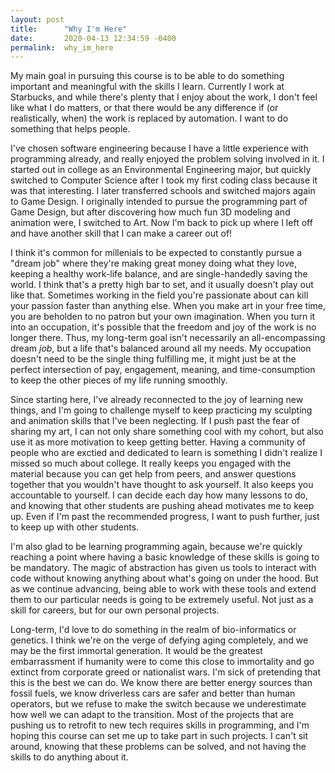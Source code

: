 ```yaml
---
layout: post
title:      "Why I'm Here"
date:       2020-04-13 12:34:59 -0400
permalink:  why_im_here
---
```



My main goal in pursuing this course is to be able to do something important and meaningful with the skills I learn. Currently I work at Starbucks, and while there's plenty that I enjoy about the work, I don't feel like what I do matters, or that there would be any difference if (or realistically, when) the work is replaced by automation. I want to do something that helps people.

I've chosen software engineering because I have a little experience with programming already, and really enjoyed the problem solving involved in it. I started out in college as an Environmental Engineering major, but quickly switched to Computer Science after I took my first coding class because it was that interesting. I later transferred schools and switched majors again to Game Design. I originally intended to pursue the programming part of Game Design, but after discovering how much fun 3D modeling and animation were, I switched to Art. Now I'm back to pick up where I left off and have another skill that I can make a career out of!

I think it's common for millenials to be expected to constantly pursue a "dream job" where they're making great money doing what they love, keeping a healthy work-life balance, and are single-handedly saving the world. I think that's a pretty high bar to set, and it usually doesn't play out like that. Sometimes working in the field you're passionate about can kill your passion faster than anything else. When you make art in your free time, you are beholden to no patron but your own imagination. When you turn it into an occupation, it's possible that the freedom and joy of the work is no longer there. Thus, my long-term goal isn't necessarily an all-encompassing dream *job*, but a life that's balanced around all my needs. My occupation doesn't need to be the single thing fulfilling me, it might just be at the perfect intersection of pay, engagement, meaning, and time-consumption to keep the other pieces of my life running smoothly.

Since starting here, I've already reconnected to the joy of learning new things, and I'm going to challenge myself to keep practicing my sculpting and animation skills that I've been neglecting. If I push past the fear of sharing my art, I can not only share something cool with my cohort, but also use it as more motivation to keep getting better. Having a community of people who are exctied and dedicated to learn is something I didn't realize I missed so much about college. It really keeps you engaged with the material because you can get help from peers, and answer questions together that you wouldn't have thought to ask yourself. It also keeps you accountable to yourself. I can decide each day how many lessons to do, and knowing that other students are pushing ahead motivates me to keep up. Even if I'm past the recommended progress, I want to push further, just to keep up with other students. 

I'm also glad to be learning programming again, because we're quickly reaching a point where having a basic knowledge of these skills is going to be mandatory. The magic of abstraction has given us tools to interact with code without knowing anything about what's going on under the hood. But as we continue advancing, being able to work with these tools and extend them to our particular needs is going to be extremely useful. Not just as a skill for careers, but for our own personal projects.

Long-term, I'd love to do something in the realm of bio-informatics or genetics. I think we're on the verge of defying aging completely, and we may be the first immortal generation. It would be the greatest embarrassment if humanity were to come this close to immortality and go extinct from corporate greed or nationalist wars. I'm sick of pretending that this is the best we can do. We know there are better energy sources than fossil fuels, we know driverless cars are safer and better than human operators, but we refuse to make the switch because we underestimate how well we can adapt to the transition. Most of the projects that are pushing us to retrofit to new tech requires skills in programming, and I'm hoping this course can set me up to take part in such projects. I can't sit around, knowing that these problems can be solved, and not having the skills to do anything about it.
